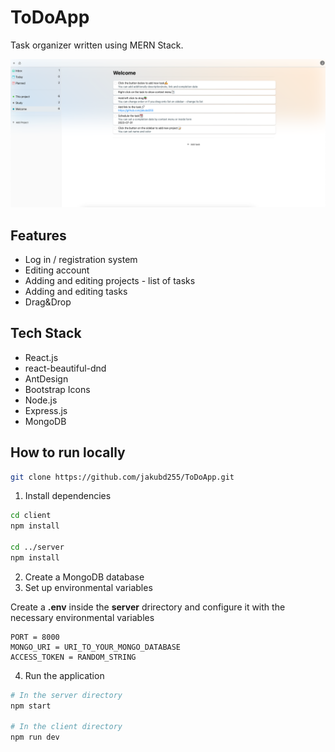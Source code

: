 # ToDoApp

Task organizer written using MERN Stack.

![](client/src/images/preview.png)

## Features
* Log in / registration system
* Editing account
* Adding and editing projects - list of tasks
* Adding and editing tasks
* Drag&Drop

## Tech Stack
* React.js
* react-beautiful-dnd
* AntDesign
* Bootstrap Icons
* Node.js
* Express.js
* MongoDB

## How to run locally

```bash
git clone https://github.com/jakubd255/ToDoApp.git
```

1. Install dependencies

```bash
cd client
npm install

cd ../server
npm install
```

2. Create a MongoDB database
3. Set up environmental variables

Create a **.env** inside the **server** drirectory and configure it with the necessary environmental variables

```
PORT = 8000
MONGO_URI = URI_TO_YOUR_MONGO_DATABASE
ACCESS_TOKEN = RANDOM_STRING
```

4. Run the application

```bash
# In the server directory
npm start

# In the client directory
npm run dev
```
